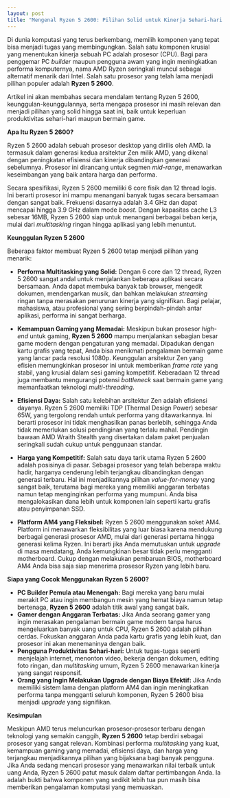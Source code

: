 ```yaml
---
layout: post
title: "Mengenal Ryzen 5 2600: Pilihan Solid untuk Kinerja Sehari-hari dan Gaming"
---
```


Di dunia komputasi yang terus berkembang, memilih komponen yang tepat bisa menjadi tugas yang membingungkan. Salah satu komponen krusial yang menentukan kinerja sebuah PC adalah prosesor (CPU). Bagi para penggemar PC *builder* maupun pengguna awam yang ingin meningkatkan performa komputernya, nama AMD Ryzen seringkali muncul sebagai alternatif menarik dari Intel. Salah satu prosesor yang telah lama menjadi pilihan populer adalah **Ryzen 5 2600**.

Artikel ini akan membahas secara mendalam tentang Ryzen 5 2600, keunggulan-keunggulannya, serta mengapa prosesor ini masih relevan dan menjadi pilihan yang solid hingga saat ini, baik untuk keperluan produktivitas sehari-hari maupun bermain game.

**Apa Itu Ryzen 5 2600?**

Ryzen 5 2600 adalah sebuah prosesor desktop yang dirilis oleh AMD. Ia termasuk dalam generasi kedua arsitektur Zen milik AMD, yang dikenal dengan peningkatan efisiensi dan kinerja dibandingkan generasi sebelumnya. Prosesor ini dirancang untuk segmen *mid-range*, menawarkan keseimbangan yang baik antara harga dan performa.

Secara spesifikasi, Ryzen 5 2600 memiliki 6 core fisik dan 12 thread logis. Ini berarti prosesor ini mampu menangani banyak tugas secara bersamaan dengan sangat baik. Frekuensi dasarnya adalah 3.4 GHz dan dapat mencapai hingga 3.9 GHz dalam mode *boost*. Dengan kapasitas cache L3 sebesar 16MB, Ryzen 5 2600 siap untuk menangani berbagai beban kerja, mulai dari *multitasking* ringan hingga aplikasi yang lebih menuntut.

**Keunggulan Ryzen 5 2600**

Beberapa faktor membuat Ryzen 5 2600 tetap menjadi pilihan yang menarik:

*   **Performa Multitasking yang Solid:** Dengan 6 core dan 12 thread, Ryzen 5 2600 sangat andal untuk menjalankan beberapa aplikasi secara bersamaan. Anda dapat membuka banyak tab browser, mengedit dokumen, mendengarkan musik, dan bahkan melakukan *streaming* ringan tanpa merasakan penurunan kinerja yang signifikan. Bagi pelajar, mahasiswa, atau profesional yang sering berpindah-pindah antar aplikasi, performa ini sangat berharga.

*   **Kemampuan Gaming yang Memadai:** Meskipun bukan prosesor *high-end* untuk gaming, **Ryzen 5 2600** mampu menjalankan sebagian besar game modern dengan pengaturan yang memadai. Dipadukan dengan kartu grafis yang tepat, Anda bisa menikmati pengalaman bermain game yang lancar pada resolusi 1080p. Keunggulan arsitektur Zen yang efisien memungkinkan prosesor ini untuk memberikan *frame rate* yang stabil, yang krusial dalam sesi gaming kompetitif. Keberadaan 12 thread juga membantu mengurangi potensi *bottleneck* saat bermain game yang memanfaatkan teknologi *multi-threading*.

*   **Efisiensi Daya:** Salah satu kelebihan arsitektur Zen adalah efisiensi dayanya. Ryzen 5 2600 memiliki TDP (Thermal Design Power) sebesar 65W, yang tergolong rendah untuk performa yang ditawarkannya. Ini berarti prosesor ini tidak menghasilkan panas berlebih, sehingga Anda tidak memerlukan solusi pendinginan yang terlalu mahal. Pendingin bawaan AMD Wraith Stealth yang disertakan dalam paket penjualan seringkali sudah cukup untuk penggunaan standar.

*   **Harga yang Kompetitif:** Salah satu daya tarik utama Ryzen 5 2600 adalah posisinya di pasar. Sebagai prosesor yang telah beberapa waktu hadir, harganya cenderung lebih terjangkau dibandingkan dengan generasi terbaru. Hal ini menjadikannya pilihan *value-for-money* yang sangat baik, terutama bagi mereka yang memiliki anggaran terbatas namun tetap menginginkan performa yang mumpuni. Anda bisa mengalokasikan dana lebih untuk komponen lain seperti kartu grafis atau penyimpanan SSD.

*   **Platform AM4 yang Fleksibel:** Ryzen 5 2600 menggunakan soket AM4. Platform ini menawarkan fleksibilitas yang luar biasa karena mendukung berbagai generasi prosesor AMD, mulai dari generasi pertama hingga generasi kelima Ryzen. Ini berarti jika Anda memutuskan untuk *upgrade* di masa mendatang, Anda kemungkinan besar tidak perlu mengganti motherboard. Cukup dengan melakukan pembaruan BIOS, motherboard AM4 Anda bisa saja siap menerima prosesor Ryzen yang lebih baru.

**Siapa yang Cocok Menggunakan Ryzen 5 2600?**

*   **PC Builder Pemula atau Menengah:** Bagi mereka yang baru mulai merakit PC atau ingin membangun mesin yang hemat biaya namun tetap bertenaga, **Ryzen 5 2600** adalah titik awal yang sangat baik.
*   **Gamer dengan Anggaran Terbatas:** Jika Anda seorang gamer yang ingin merasakan pengalaman bermain game modern tanpa harus mengeluarkan banyak uang untuk CPU, Ryzen 5 2600 adalah pilihan cerdas. Fokuskan anggaran Anda pada kartu grafis yang lebih kuat, dan prosesor ini akan menemaninya dengan baik.
*   **Pengguna Produktivitas Sehari-hari:** Untuk tugas-tugas seperti menjelajah internet, menonton video, bekerja dengan dokumen, editing foto ringan, dan *multitasking* umum, Ryzen 5 2600 menawarkan kinerja yang sangat responsif.
*   **Orang yang Ingin Melakukan Upgrade dengan Biaya Efektif:** Jika Anda memiliki sistem lama dengan platform AM4 dan ingin meningkatkan performa tanpa mengganti seluruh komponen, Ryzen 5 2600 bisa menjadi *upgrade* yang signifikan.

**Kesimpulan**

Meskipun AMD terus meluncurkan prosesor-prosesor terbaru dengan teknologi yang semakin canggih, **Ryzen 5 2600** tetap berdiri sebagai prosesor yang sangat relevan. Kombinasi performa *multitasking* yang kuat, kemampuan gaming yang memadai, efisiensi daya, dan harga yang terjangkau menjadikannya pilihan yang bijaksana bagi banyak pengguna. Jika Anda sedang mencari prosesor yang menawarkan nilai terbaik untuk uang Anda, Ryzen 5 2600 patut masuk dalam daftar pertimbangan Anda. Ia adalah bukti bahwa komponen yang sedikit lebih tua pun masih bisa memberikan pengalaman komputasi yang memuaskan.
